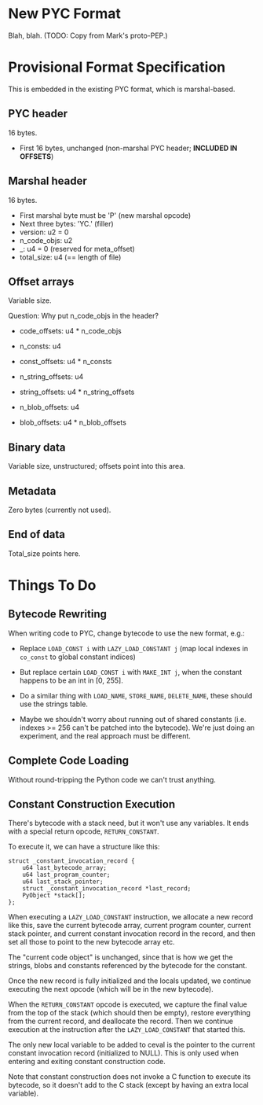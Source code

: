 New PYC Format
==============

Blah, blah.  (TODO: Copy from Mark's proto-PEP.)


Provisional Format Specification
================================

This is embedded in the existing PYC format, which is marshal-based.

PYC header
----------

16 bytes.

- First 16 bytes, unchanged (non-marshal PYC header; **INCLUDED IN OFFSETS**)

Marshal header
--------------

16 bytes.

- First marshal byte must be 'P' (new marshal opcode)
- Next three bytes: 'YC.' (filler)
- version: u2 = 0
- n_code_objs: u2
- _: u4 = 0 (reserved for meta_offset)
- total_size: u4 (== length of file)

Offset arrays
-------------

Variable size.

Question: Why put n_code_objs in the header?

- code_offsets: u4 * n_code_objs

- n_consts: u4
- const_offsets: u4 * n_consts

- n_string_offsets: u4
- string_offsets: u4 * n_string_offsets

- n_blob_offsets: u4
- blob_offsets: u4 * n_blob_offsets

Binary data
-----------

Variable size, unstructured; offsets point into this area.

Metadata
--------

Zero bytes (currently not used).

End of data
-----------

Total_size points here.


Things To Do
============

Bytecode Rewriting
------------------

When writing code to PYC, change bytecode to use the new format, e.g.:

- Replace `LOAD_CONST i` with `LAZY_LOAD_CONSTANT j`
  (map local indexes in `co_const` to global constant indices)

- But replace certain `LOAD_CONST i` with `MAKE_INT j`,
  when the constant happens to be an int in [0, 255].

- Do a similar thing with `LOAD_NAME`, `STORE_NAME`, `DELETE_NAME`,
  these should use the strings table.

- Maybe we shouldn't worry about running out of shared constants
  (i.e. indexes >= 256 can't be patched into the bytecode).
  We're just doing an experiment,
  and the real approach must be different.

Complete Code Loading
---------------------

Without round-tripping the Python code we can't trust anything.

Constant Construction Execution
-------------------------------

There's bytecode with a stack need, but it won't use any variables.
It ends with a special return opcode, `RETURN_CONSTANT`.

To execute it, we can have a structure like this:

```
struct _constant_invocation_record {
    u64 last_bytecode_array;
    u64 last_program_counter;
    u64 last_stack_pointer;
    struct _constant_invocation_record *last_record;
    PyObject *stack[];
};
```

When executing a `LAZY_LOAD_CONSTANT` instruction,
we allocate a new record like this,
save the current bytecode array, current program counter,
current stack pointer, and current constant invocation record in the record,
and then set all those to point to the new bytecode array etc.

The "current code object" is unchanged, since that is how we get the
strings, blobs and constants referenced by the bytecode for the constant.

Once the new record is fully initialized and the locals updated,
we continue executing the next opcode (which will be in the new bytecode).

When the `RETURN_CONSTANT` opcode is executed,
we capture the final value from the top of the stack
(which should then be empty),
restore everything from the current record, and deallocate the record.
Then we continue execution at the instruction after the 
`LAZY_LOAD_CONSTANT` that started this.

The only new local variable to be added to ceval is the pointer to the
current constant invocation record (initialized to NULL).
This is only used when entering and exiting constant construction code.

Note that constant construction does not invoke a C function
to execute its bytecode, so it doesn't add to the C stack
(except by having an extra local variable).
